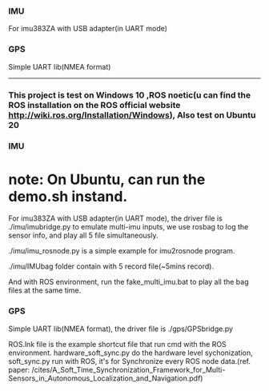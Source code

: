 ### IMU
For imu383ZA with USB adapter(in UART mode) 

### GPS
Simple UART lib(NMEA format)

---
### This project is test on Windows 10 ,ROS noetic(u can find the ROS installation on the ROS official website http://wiki.ros.org/Installation/Windows), Also test on Ubuntu 20

### IMU
# note: On Ubuntu, can run the demo.sh instand.
For imu383ZA with USB adapter(in UART mode), the driver file is ./imu/imubridge.py
to emulate multi-imu inputs, we use rosbag to log the sensor info, and play all 5 file simultaneously.

./imu/imu_rosnode.py is a simple example for imu2rosnode program.

./imu/IMUbag folder contain with 5 record file(~5mins record).

And with ROS environment, run the fake_multi_imu.bat to play all the bag files at the same time.


### GPS
Simple UART lib(NMEA format), the driver file is ./gps/GPSbridge.py

ROS.lnk file is the example shortcut file that run cmd with the ROS environment.
hardware_soft_sync.py do the hardware level sychonization, 
soft_sync.py run with ROS, it's for Synchronize every ROS node data.(ref. paper: /cites/A_Soft_Time_Synchronization_Framework_for_Multi-Sensors_in_Autonomous_Localization_and_Navigation.pdf)
